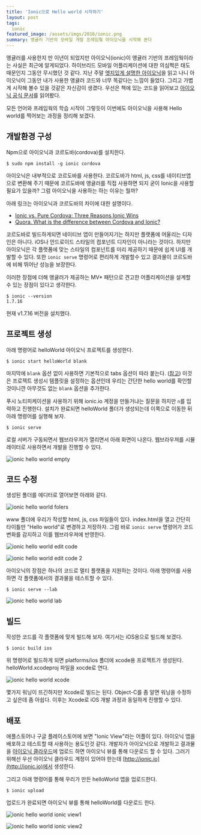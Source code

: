 ```yaml
---
title: 'Ionic으로 Hello world 시작하기'
layout: post
tags:
  ionic
featured_image: /assets/imgs/2016/ionic.png
summary: 앵귤러 기반의 모바일 개발 프레임웤 아이오닉을 시작해 본다
---
```


앵귤러를 사용한지 만 이년이 되었지만 아이오닉(ionic)이 앵귤러 기반의 프레임웍이라는 사실은 최근에 알게되었다.
하이브리드 모바일 어플리케이션에 대한 의심쩍은 태도 때문인지 그동안 무시했던 것 같다.
지난 주말 [엣지있게 설명한 아이오닉](http://www.yes24.com/24/goods/19600736)을 읽고 나니 아이오닉이 그동안 내가 사용한 앵귤러 코드와 너무 똑같다는 느낌이 들었다.
그리고 가볍게 시작해 볼수 있을 것같은 자신감이 생겼다.
우선은 책에 있는 코드을 읽어보고 [아이오닉 공식 문서](http://ionicframework.com/docs/)를 읽어봤다.

모든 언어와 프레임웍의 학습 시작이 그렇듯이 이번에도 아이오닉을 사용해 Hello world를 찍어보는 과정을 정리해 보겠다.

##  개발환경 구성

Npm으로 아이오닉과 코르도바(cordova)를 설치한다.

```
$ sudo npm install -g ionic cordova
```

아이오닉은 내부적으로 코르도바를 사용한다.
코르도바가 html, js, css를 네이티브앱으로 변환해 주기 때문에 코르도바에 앵귤러를 직접 사용하면 되지 굳이 Ionic을 사용할 필요가 있을까?
그럼 아이오닉을 사용하는 하는 이유는 뭘까?

아래 링크는 아이오닉과 코르도바의 차이에 대한 설명이다.

* [Ionic vs. Pure Cordova: Three Reasons Ionic Wins](http://www.noupe.com/development/ionic-vs-pure-cordova-97503.html)
* [Quora. What is the difference between Cordova and Ionic?](https://www.quora.com/What-is-the-difference-between-Cordova-and-Ionic)

코르도바로 빌드하게되면 네이티브 앱이 만들어지기는 하지만 플랫폼에 어울리는 디자인은 아니다.
iOS나 안드로이드 스타일의 컴포넌트 디자인이 아니라는 것이다.
하지만 아이오닉은 각 플랫폼에 맞는 스타일의 컴포넌트를 미리 제공하기 때문에 쉽게 UI를 개발할 수 있다.
또한 `ionic serve` 명령어로 편리하게 개발할수 있고 결과물이 코르도바에 비해 뛰어난 성능을 보장한다.

이러한 장점에 더해 앵귤러가 제공하는 MV* 패턴으로 견고한 어플리케이션을 설계할 수 있는 장점이 있다고 생각한다.

```
$ ionic --version
1.7.16
```

현재 v1.7.16 버전을 설치했다.


## 프로젝트 생성

아래 명령어로 helloWorld 아이오닉 프로젝트를 생성한다.

```
$ ionic start helloWorld blank
```

마지막에 `blank` 옵션 없이 사용하면 기본적으로 tabs 옵션이 따라 붙는다. ([참고](http://ionicframework.com/docs/cli/start.html))
이것은 프로젝트 생성시 템플릿을 설정하는 옵션인데 우리는 간단한 hello world를 확인할 것이니깐 아무것도 없는 `blank` 옵션을 추가한다.

푸시 노티피케이션을 사용하기 위해 ionic.io 계정을 만들거냐는 질문을 하지만 `n`를 입력하고 진행한다.
설치가 완료되면 helloWorld 폴더가 생성되는데 이쪽으로 이동한 뒤 아래 명령어를 실행해 보자.

```
$ ionic serve
```

로컬 서버가 구동되면서 웹브라우져가 열리면서 아래 화면이 나온다.
웹브라우져를 시뮬레이터로 사용하면서 개발을 진행할 수 있다.

![ionic hello world empty](/assets/imgs/2016/ionic-hello-world-empty.png)


## 코드 수정

생성된 폴더를 에디터로 열어보면 아래와 같다.

![ionic hello world folers](/assets/imgs/2016/ionic-hello-world-folders.png)

www 폴더에 우리가 작성할 html, js, css 파일들이 있다.
index.html을 열고 간단히 타이틀만 "Hello world"로 변경하고 저장하자.
그럼 바로 `ionic serve` 명령어가 코드 변화를 감지하고 이를 웹브라우져에 반영한다.

![ionic hello world edit code](/assets/imgs/2016/ionic-hello-world-edit.png)

![ionic hello world edit code 2](/assets/imgs/2016/ionic-hello-world-edit2.png)


아이오닉의 장점은 하나의 코드로 멀티 플랫폼을 지원하는 것이다.
아래 명령어를 사용하면 각 플랫폼에서의 결과물을 테스트할 수 있다.

```
$ ionic serve --lab
```

![ionic hello world lab](/assets/imgs/2016/ionic-hello-world-lab.png)


## 빌드

작성한 코드를 각 플랫폼에 맞게 빌드해 보자.
여기서는 iOS용으로 빌드해 보겠다.

```
$ ionic build ios
```

위 명령어로 빌드하게 되면 platforms/ios 폴더에 xcode용 프로젝트가 생성된다.
helloWorld.xcodeproj 파일을 xocde로 연다.

![ionic hello world xcode](/assets/imgs/2016/ionic-hello-world-xcode.png)

몇가지 워닝이 뜨긴하지만 Xcode로 빌드는 된다.
Object-C를 좀 알면 워닝을 수정하고 싶은데 좀 아쉽다.
이후는 Xcode로 iOS 개발 과정과 동일하게 진행할 수 있다.


## 배포

애플스토어나 구글 플레이스토어에 보면 "Ionic View"라는 어플이 있다.
아이오닉 앱을 배포하고 테스트할 때 사용하는 용도인것 같다.
개발자가 아이오닉으로 개발하고 결과물을 [아이오닉 클라우드](http://ionic.io)에 업로드 하면 아이오닉 뷰를 통해 다운로드 할 수 있다.
그러기 위해선 우선 아이오닉 클라우드 계정이 있어야 한는데 [http://ionic.io](http://ionic.io)에서 생성한다.

그리고 아래 명령어를 통해 우리가 만든 helloWorld 앱을 업로드한다.

```
$ ionic upload
```

업로드가 완료되면 아이오닉 뷰를 통해 helloWorld를 다운로드 한다.

![ionic hello world ionic view1](/assets/imgs/2016/ionic-hello-world-ionic-view1.PNG)

![ionic hello world ionic view2](/assets/imgs/2016/ionic-hello-world-ionic-view2.PNG)
